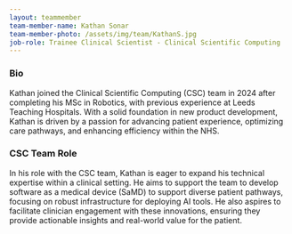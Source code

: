 ```yaml
---
layout: teammember
team-member-name: Kathan Sonar
team-member-photo: /assets/img/team/KathanS.jpg
job-role: Trainee Clinical Scientist - Clinical Scientific Computing
---
```


### Bio
Kathan joined the Clinical Scientific Computing (CSC) team in 2024 after completing his MSc in Robotics, with previous experience at Leeds Teaching Hospitals. With a solid foundation in new product development, Kathan is driven by a passion for advancing patient experience, optimizing care pathways, and enhancing efficiency within the NHS.

### CSC Team Role
In his role with the CSC team, Kathan is eager to expand his technical expertise within a clinical setting. He aims to support the team to develop software as a medical device (SaMD) to support diverse patient pathways, focusing on robust infrastructure for deploying AI tools. He also aspires to facilitate clinician engagement with these innovations, ensuring they provide actionable insights and real-world value for the patient.